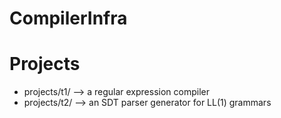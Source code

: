 # CompilerInfra



# Projects
- projects/t1/ --> a regular expression compiler
- projects/t2/ --> an SDT parser generator for LL(1) grammars
